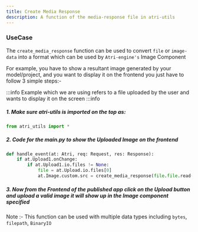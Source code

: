 ```yaml
---
title: Create Media Response
description: A function of the media-response file in atri-utils
---
```


### UseCase
The `create_media_response` function can be used to convert `file` or `image-data` into a format which can be used by `Atri-engine's` Image Component


For example, you have to show a resultant image generated by your model/project, and you want to display it on the frontend you just have to follow 3 simple steps:-



:::info
Example which we are using refers to a file uploaded by the user and wants to display it on the screen
:::info



##### 1. Make sure atri-utils is imported on the top as:

```python
from atri_utils import *
```

##### 2. Code for the main.py to show the Uploaded Image on the frontend

```python
def handle_event(at: Atri, req: Request, res: Response):
    if at.Upload1.onChange:
        if at.Upload1.io.files != None:
            file = at.Upload.io.files[0]
            at.Image.custom.src = create_media_response(file.file.read(), mime_type=file.content_type)
```


##### 3. Now from the Frontend of the published app click on the Upload button and upload a valid image it will show up in the Image component specified


Note :- This function can be used with multiple data types including `bytes`, `filepath`, `BinaryIO`